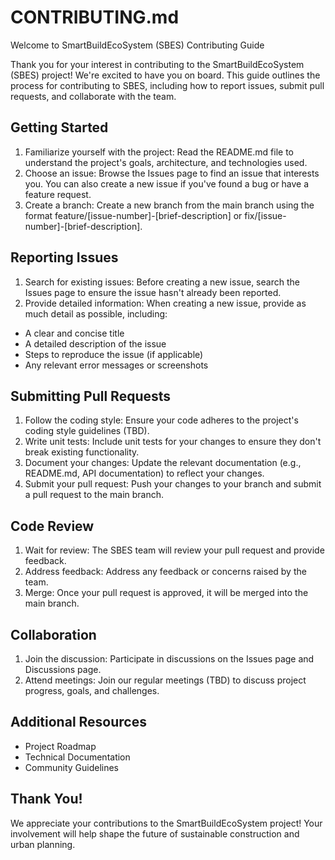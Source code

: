 # CONTRIBUTING.md

Welcome to SmartBuildEcoSystem (SBES) Contributing Guide

Thank you for your interest in contributing to the SmartBuildEcoSystem (SBES) project! We're excited to have you on board. This guide outlines the process for contributing to SBES, including how to report issues, submit pull requests, and collaborate with the team.

## Getting Started

1. Familiarize yourself with the project: Read the README.md file to understand the project's goals, architecture, and technologies used.
2. Choose an issue: Browse the Issues page to find an issue that interests you. You can also create a new issue if you've found a bug or have a feature request.
3. Create a branch: Create a new branch from the main branch using the format feature/[issue-number]-[brief-description] or fix/[issue-number]-[brief-description].

## Reporting Issues

1. Search for existing issues: Before creating a new issue, search the Issues page to ensure the issue hasn't already been reported.
2. Provide detailed information: When creating a new issue, provide as much detail as possible, including:
- A clear and concise title
- A detailed description of the issue
- Steps to reproduce the issue (if applicable)
- Any relevant error messages or screenshots

## Submitting Pull Requests

1. Follow the coding style: Ensure your code adheres to the project's coding style guidelines (TBD).
2. Write unit tests: Include unit tests for your changes to ensure they don't break existing functionality.
3. Document your changes: Update the relevant documentation (e.g., README.md, API documentation) to reflect your changes.
4. Submit your pull request: Push your changes to your branch and submit a pull request to the main branch.

## Code Review

1. Wait for review: The SBES team will review your pull request and provide feedback.
2. Address feedback: Address any feedback or concerns raised by the team.
3. Merge: Once your pull request is approved, it will be merged into the main branch.

## Collaboration

1. Join the discussion: Participate in discussions on the Issues page and Discussions page.
2. Attend meetings: Join our regular meetings (TBD) to discuss project progress, goals, and challenges.

## Additional Resources

- Project Roadmap
- Technical Documentation
- Community Guidelines

## Thank You!

We appreciate your contributions to the SmartBuildEcoSystem project! Your involvement will help shape the future of sustainable construction and urban planning.
